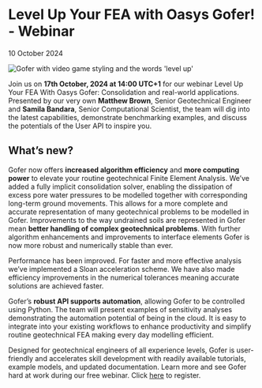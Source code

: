 # Level Up Your FEA with Oasys Gofer! - Webinar
10 October 2024 

![Gofer with video game styling and the words 'level up'](https://b2c-templates-arup.s3-eu-west-1.amazonaws.com/gofer/gofer-level-up_top_image.svg)

Join us on **17th October, 2024 at 14:00 UTC+1** for our webinar Level Up Your FEA With Oasys Gofer: Consolidation and real-world applications. Presented by our very own **Matthew Brown**, Senior Geotechnical Engineer and **Samila Bandara**, Senior Computational Scientist, the team will dig into the latest capabilities, demonstrate benchmarking examples, and discuss the potentials of the User API to inspire you.

## What’s new?  

Gofer now offers **increased algorithm efficiency** and **more computing power** to elevate your routine geotechnical Finite Element Analysis.  We’ve added a fully implicit consolidation solver, enabling the dissipation of excess pore water pressures to be modelled together with corresponding long-term ground movements. This allows for a more complete and accurate representation of many geotechnical problems to be modelled in Gofer. Improvements to the way undrained soils are represented in Gofer mean **better handling of complex geotechnical problems**. With further algorithm enhancements and improvements to interface elements Gofer is now more robust and numerically stable than ever.   

Performance has been improved. For faster and more effective analysis we’ve implemented a Sloan acceleration scheme. We have also made efficiency improvements in the numerical tolerances meaning accurate solutions are achieved faster.     

Gofer’s **robust API supports automation**, allowing Gofer to be controlled using Python. The team will present examples of sensitivity analyses demonstrating the automation potential of being in the cloud. It is easy to integrate into your existing workflows to enhance productivity and simplify routine geotechnical FEA making every day modelling efficient.    

Designed for geotechnical engineers of all experience levels, Gofer is user-friendly and accelerates skill development with readily available tutorials, example models, and updated documentation. Learn more and see Gofer hard at work during our free webinar. Click [here](https://events.teams.microsoft.com/event/cab45c61-c5f8-4ff6-aa2c-114629ea3818@4ae48b41-0137-4599-8661-fc641fe77bea) to register. 